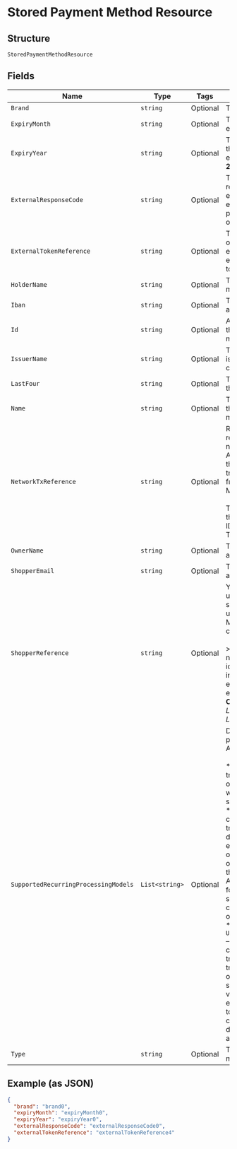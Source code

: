 
# Stored Payment Method Resource

## Structure

`StoredPaymentMethodResource`

## Fields

| Name | Type | Tags | Description |
|  --- | --- | --- | --- |
| `Brand` | `string` | Optional | The brand of the card. |
| `ExpiryMonth` | `string` | Optional | The month the card expires. |
| `ExpiryYear` | `string` | Optional | The last two digits of the year the card expires. For example, **22** for the year 2022. |
| `ExternalResponseCode` | `string` | Optional | The response code returned by an external system (for example after a provisioning operation). |
| `ExternalTokenReference` | `string` | Optional | The token reference of a linked token in an external system (for example a network token reference). |
| `HolderName` | `string` | Optional | The unique payment method code. |
| `Iban` | `string` | Optional | The IBAN of the bank account. |
| `Id` | `string` | Optional | A unique identifier of this stored payment method. |
| `IssuerName` | `string` | Optional | The name of the issuer of token or card. |
| `LastFour` | `string` | Optional | The last four digits of the PAN. |
| `Name` | `string` | Optional | The display name of the stored payment method. |
| `NetworkTxReference` | `string` | Optional | Returned in the response if you are not tokenizing with Adyen and are using the Merchant-initiated transactions (MIT) framework from Mastercard or Visa.<br><br>This contains either the Mastercard Trace ID or the Visa Transaction ID. |
| `OwnerName` | `string` | Optional | The name of the bank account holder. |
| `ShopperEmail` | `string` | Optional | The shopper’s email address. |
| `ShopperReference` | `string` | Optional | Your reference to uniquely identify this shopper, for example user ID or account ID. Minimum length: 3 characters.<br><br>> Your reference must not include personally identifiable information (PII), for example name or email address.<br>**Constraints**: *Minimum Length*: `3`, *Maximum Length*: `256` |
| `SupportedRecurringProcessingModels` | `List<string>` | Optional | Defines a recurring payment type.<br>Allowed values:<br><br>* `Subscription` – A transaction for a fixed or variable amount, which follows a fixed schedule.<br>* `CardOnFile` – With a card-on-file (CoF) transaction, card details are stored to enable one-click or omnichannel journeys, or simply to streamline the checkout process. Any subscription not following a fixed schedule is also considered a card-on-file transaction.<br>* `UnscheduledCardOnFile` – An unscheduled card-on-file (UCoF) transaction is a transaction that occurs on a non-fixed schedule and/or have variable amounts. For example, automatic top-ups when a cardholder's balance drops below a certain amount. |
| `Type` | `string` | Optional | The type of payment method. |

## Example (as JSON)

```json
{
  "brand": "brand0",
  "expiryMonth": "expiryMonth0",
  "expiryYear": "expiryYear0",
  "externalResponseCode": "externalResponseCode0",
  "externalTokenReference": "externalTokenReference4"
}
```


